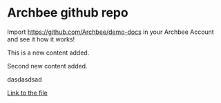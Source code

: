 # Archbee github repo

Import <https://github.com/Archbee/demo-docs> in your Archbee Account and see it how it works!

This is a new content added.

Second new content added.

dasdasdsad

[Link to the file](./petstore-2.0.yaml)
